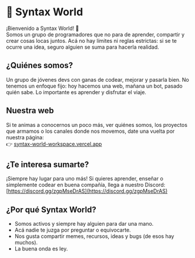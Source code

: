 # 👾 Syntax World

¡Bienvenido a Syntax World! 🚀  
Somos un grupo de programadores que no para de aprender, compartir y crear cosas locas juntos. Acá no hay límites ni reglas estrictas: si se te ocurre una idea, seguro alguien se suma para hacerla realidad.

## ¿Quiénes somos?

Un grupo de jóvenes devs con ganas de codear, mejorar y pasarla bien. No tenemos un enfoque fijo: hoy hacemos una web, mañana un bot, pasado quién sabe. Lo importante es aprender y disfrutar el viaje.

## Nuestra web

Si te animas a conocernos un poco más, ver quiénes somos, los proyectos que armamos o los canales donde nos movemos, date una vuelta por nuestra página:  
👉 [syntax-world-workspace.vercel.app](https://syntax-world-workspace.vercel.app)

## ¿Te interesa sumarte?

¡Siempre hay lugar para uno más! Si quieres aprender, enseñar o simplemente codear en buena compañía, llega a nuestro Discord:  
[https://discord.gg/zgpMseDrAS](https://discord.gg/zgpMseDrAS)

## ¿Por qué Syntax World?

- Somos activos y siempre hay alguien para dar una mano.
- Acá nadie te juzga por preguntar o equivocarte.
- Nos gusta compartir memes, recursos, ideas y bugs (de esos hay muchos).
- La buena onda es ley.
